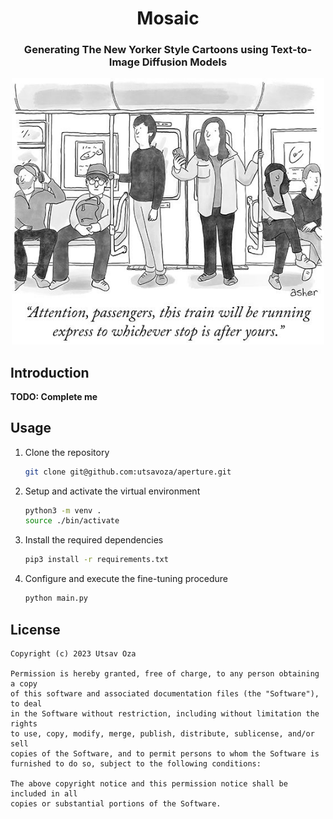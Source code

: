 <div align="center">

# <b>Mosaic</b>

### Generating The New Yorker Style Cartoons using Text-to-Image Diffusion Models

<img width="500" src="art/cartoon.jpg"/>

</div>

## Introduction

**TODO: Complete me**

## Usage

1. Clone the repository
    ```bash
    git clone git@github.com:utsavoza/aperture.git
    ```
2. Setup and activate the virtual environment
    ```bash
    python3 -m venv .
    source ./bin/activate
    ```
3. Install the required dependencies
    ```bash
    pip3 install -r requirements.txt
    ```
4. Configure and execute the fine-tuning procedure
    ```bash
    python main.py
    ```

## License

    Copyright (c) 2023 Utsav Oza

    Permission is hereby granted, free of charge, to any person obtaining a copy
    of this software and associated documentation files (the "Software"), to deal
    in the Software without restriction, including without limitation the rights
    to use, copy, modify, merge, publish, distribute, sublicense, and/or sell
    copies of the Software, and to permit persons to whom the Software is
    furnished to do so, subject to the following conditions:

    The above copyright notice and this permission notice shall be included in all
    copies or substantial portions of the Software.
